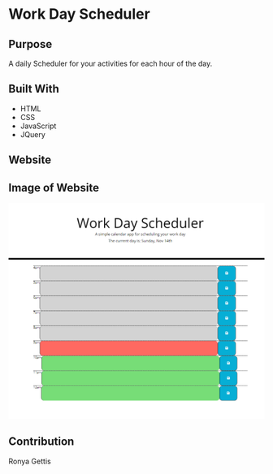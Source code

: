 # Work Day Scheduler

## Purpose
A daily Scheduler for your activities for each hour of the day.

## Built With
* HTML
* CSS
* JavaScript
* JQuery

## Website

## Image of Website
![](/assets/images/screenshot.png)

## Contribution
Ronya Gettis
